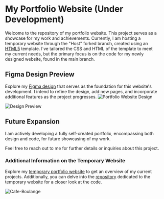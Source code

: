 # My Portfolio Website (Under Development)

Welcome to the repository of my portfolio website. This project serves as a showcase for my work and achievements. Currently, I am hosting a temporary website through the "Host" forked branch, created using an [HTML5](https://html5up.net/) template. I've tailored the CSS and HTML of the template to meet my current needs, but the primary focus is on the code for my newly designed website, found in the main branch.

## Figma Design Preview

Explore my [Figma design](https://github.com/FabianoGLentini/Portfolio-Website/assets/132173298/58302693-9201-423b-917d-c3d63923bef3) that serves as the foundation for this website's development. I intend to refine the design, add new pages, and incorporate additional features as the project progresses.
![Portfolio Website Design](https://github.com/FabianoGLentini/Portfolio-Website/assets/132173298/58302693-9201-423b-917d-c3d63923bef3)

![Design Preview](#)

## Future Expansion

I am actively developing a fully self-created portfolio, encompassing both design and code, for future showcasing of my work.

Feel free to reach out to me for further details or inquiries about this project.


### Additional Information on the Temporary Website

Explore my [temporary portfolio website](https://fabianoglentini.github.io/Portfolio-Website/) to get an overview of my current projects. Additionally, you can delve into the [repository](https://github.com/FabianoGLentini/Portfolio-Website/tree/Host) dedicated to the temporary website for a closer look at the code.



![Cafe-Boulange](https://github.com/FabianoGLentini/Website_Coffee_Backery/assets/132173298/120ad1b0-2d51-466c-8073-ce841135f1e4)
